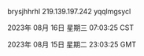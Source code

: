 brysjhhrhl 219.139.197.242 yqqlmgsycl

2023年 08月 16日 星期三 07:03:25 CST

2023年 08月 15日 星期二 23:03:25 GMT

